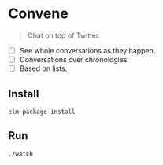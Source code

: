# Convene
> Chat on top of Twitter.

- [ ] See whole conversations as they happen.
- [ ] Conversations over chronologies.
- [ ] Based on lists.

## Install

`elm package install`

## Run

`./watch`

